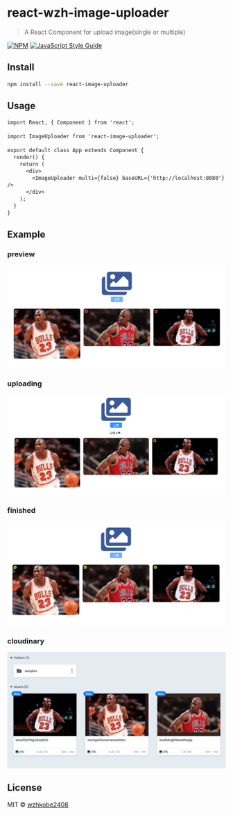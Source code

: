 # react-wzh-image-uploader

> A React Component for upload image(single or multiple)

[![NPM](https://img.shields.io/npm/v/react-image-uploader.svg)](https://www.npmjs.com/package/react-image-uploader) [![JavaScript Style Guide](https://img.shields.io/badge/code_style-standard-brightgreen.svg)](https://standardjs.com)

## Install

```bash
npm install --save react-image-uploader
```

## Usage

```tsx
import React, { Component } from 'react';

import ImageUploader from 'react-image-uploader';

export default class App extends Component {
  render() {
    return (
      <div>
        <ImageUploader multi={false} baseURL={'http://localhost:8080'} />
      </div>
    );
  }
}
```

## Example

### preview

![](preview.png)

### uploading

![](uploading.png)

### finished

![](finished.png)

### cloudinary

![](cloudinary.png)

## License

MIT © [wzhkobe2408](https://github.com/wzhkobe2408)
